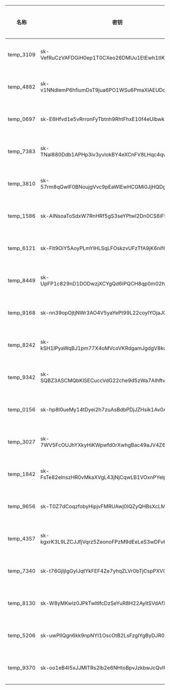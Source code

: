 | 名称 | 密钥 | 状态 | 已用额度 | 剩余额度 | 创建时间 | 过期时间 |
|------|------|------|----------|----------|----------|----------|
| temp_3109 | sk-VefRuCzVAFDGiH0ep1T0CXeo26DMUu1EtEwh1tIKqd8B7rvR | 已启用 | $0.00 | 无限制 | 2025-03-25 16:09:51 | 永不过期 |
| temp_4882 | sk-v1NNdlemP6hfiumDsT9jua6PO1WSu6PmaXlAEUDqtaV7OWSR | 已启用 | $0.00 | 无限制 | 2025-03-25 16:10:03 | 永不过期 |
| temp_0697 | sk-E6Hfvd1e5vRrronFyTbtnh9RhtFhxE10f4eUlbwkZWI5cvaX | 已启用 | $0.00 | 无限制 | 2025-03-25 16:10:18 | 永不过期 |
| temp_7383 | sk-TNal880Ddb1APHp3iv3yvlokBY4eXCnFV8LHqc4qvOAO8BhY | 已启用 | $0.00 | 无限制 | 2025-03-25 16:10:32 | 永不过期 |
| temp_3810 | sk-57rm8qGwlF0BNoujgVvc9pEaWlEwHCGMi0JjHQDgSf2Cdwsi | 已启用 | $0.00 | 无限制 | 2025-03-25 16:11:16 | 永不过期 |
| temp_1586 | sk-AINsoaToSdxW7RnHRf5gS3seYPtwl2Dn0CS6iFfrWv4GSFcy | 已启用 | $0.00 | 无限制 | 2025-03-25 16:11:30 | 永不过期 |
| temp_6121 | sk-Flt9OiY5AoyPLmYIHLSqLFOskzvUFzTfA9jK6nif6KYSxnHM | 已启用 | $0.00 | 无限制 | 2025-03-25 16:11:44 | 永不过期 |
| temp_8449 | sk-UpFP1c829nD1DODwzjXCYgQd6IPQCH8qp0m02hotfc13dVOT | 已启用 | $0.00 | 无限制 | 2025-03-25 16:14:50 | 永不过期 |
| temp_9168 | sk-nn39opOjtjNWr3AO4V5yaYePt99L22coylYOjaJGFysSKoot | 已启用 | $0.00 | 无限制 | 2025-03-25 16:15:09 | 永不过期 |
| temp_8242 | sk-kSH1IPyaWqBJ1pm77X4oMVcoVKRdgamJgdgV8kujWo11ZVvy | 已启用 | $0.00 | 无限制 | 2025-03-25 16:15:22 | 永不过期 |
| temp_9342 | sk-SQBZ3ASCMQbKlSECuccVdG22che9d5zWa7AIhftvaoc2ljw8 | 已启用 | $0.00 | 无限制 | 2025-03-25 16:16:36 | 永不过期 |
| temp_0156 | sk-hp8l0ueMy14tDyei2h7zuAsBdbPDjJZHsik1Av0A1vzvZMCV | 已启用 | $0.00 | 无限制 | 2025-03-25 16:16:49 | 永不过期 |
| temp_3027 | sk-7WV5FcOUJhYXkyHiKWpwfd0rXwhgBac49aJV4Z6rgzvEB7fV | 已启用 | $0.00 | 无限制 | 2025-03-25 16:17:03 | 永不过期 |
| temp_1842 | sk-FsTe82eInszHR0vMkaXVgL43jNjCqwLB1VOxnPYelpeW9HOp | 已启用 | $0.00 | 无限制 | 2025-03-25 16:17:24 | 永不过期 |
| temp_9656 | sk-T0Z7dCoqzfobyHipjvFMRUAwj0IQZyQHBsXcLMGkBSFIIrkO | 已启用 | $0.00 | 无限制 | 2025-03-25 16:17:44 | 永不过期 |
| temp_4357 | sk-kgxrK3L9LZCJJfjVqrz5ZeonoFPzM9dEeLeS3wDFvKZKVa31 | 已启用 | $0.00 | 无限制 | 2025-03-25 16:17:58 | 永不过期 |
| temp_7340 | sk-t76GjIjIgGyIJqtYkFEF4Ze7yhqZLVr0bTjCspPXV05SrjFQ | 已启用 | $0.00 | 无限制 | 2025-03-25 16:19:00 | 永不过期 |
| temp_8130 | sk-W8yMKwlz0JPkTwltIfcDzSeYuR8H22AyltSVdAfXvgtAtl5D | 已启用 | $0.00 | 无限制 | 2025-03-25 16:19:12 | 永不过期 |
| temp_5206 | sk-uwPlIQgn6kk9npNYI1OscOtB2LsFzglYgByDJR0xED6OpaYN | 已启用 | $0.00 | 无限制 | 2025-03-25 16:19:24 | 永不过期 |
| temp_9370 | sk-oo1eB4I5xJJMlTRs2lb2e6NHtoBpvJzkbwJcQvIUv96oOvNK | 已启用 | $0.00 | 无限制 | 2025-03-25 16:19:37 | 永不过期 |
